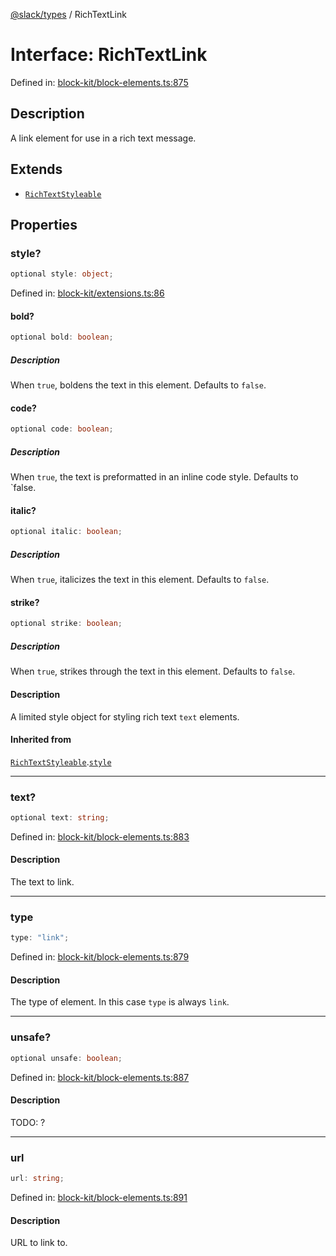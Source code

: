 [@slack/types](../index.md) / RichTextLink

# Interface: RichTextLink

Defined in: [block-kit/block-elements.ts:875](https://github.com/slackapi/node-slack-sdk/blob/main/packages/types/src/block-kit/block-elements.ts#L875)

## Description

A link element for use in a rich text message.

## Extends

- [`RichTextStyleable`](RichTextStyleable.md)

## Properties

### style?

```ts
optional style: object;
```

Defined in: [block-kit/extensions.ts:86](https://github.com/slackapi/node-slack-sdk/blob/main/packages/types/src/block-kit/extensions.ts#L86)

#### bold?

```ts
optional bold: boolean;
```

##### Description

When `true`, boldens the text in this element. Defaults to `false`.

#### code?

```ts
optional code: boolean;
```

##### Description

When `true`, the text is preformatted in an inline code style. Defaults to `false.

#### italic?

```ts
optional italic: boolean;
```

##### Description

When `true`, italicizes the text in this element. Defaults to `false`.

#### strike?

```ts
optional strike: boolean;
```

##### Description

When `true`, strikes through the text in this element. Defaults to `false`.

#### Description

A limited style object for styling rich text `text` elements.

#### Inherited from

[`RichTextStyleable`](RichTextStyleable.md).[`style`](RichTextStyleable.md#style)

***

### text?

```ts
optional text: string;
```

Defined in: [block-kit/block-elements.ts:883](https://github.com/slackapi/node-slack-sdk/blob/main/packages/types/src/block-kit/block-elements.ts#L883)

#### Description

The text to link.

***

### type

```ts
type: "link";
```

Defined in: [block-kit/block-elements.ts:879](https://github.com/slackapi/node-slack-sdk/blob/main/packages/types/src/block-kit/block-elements.ts#L879)

#### Description

The type of element. In this case `type` is always `link`.

***

### unsafe?

```ts
optional unsafe: boolean;
```

Defined in: [block-kit/block-elements.ts:887](https://github.com/slackapi/node-slack-sdk/blob/main/packages/types/src/block-kit/block-elements.ts#L887)

#### Description

TODO: ?

***

### url

```ts
url: string;
```

Defined in: [block-kit/block-elements.ts:891](https://github.com/slackapi/node-slack-sdk/blob/main/packages/types/src/block-kit/block-elements.ts#L891)

#### Description

URL to link to.
